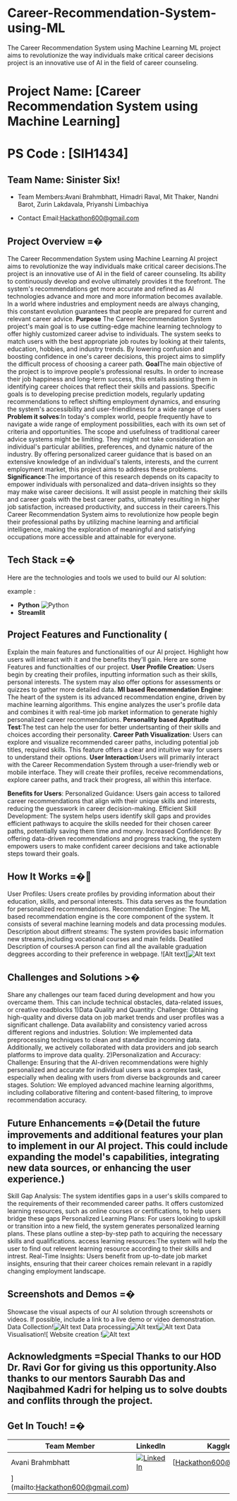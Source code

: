 # Career-Recommendation-System-using-ML
The Career Recommendation System using Machine Learning ML project aims to revolutionize the way individuals make critical career decisions project is an innovative use of AI in the field of career counseling.
# Project Name: [Career Recommendation System using Machine Learning]
# PS Code : [SIH1434] 

## Team Name: Sinister Six!
- Team Members:Avani Brahmbhatt, Himadri Raval, Mit Thaker, Nandni Barot, Zurin Lakdavala, Priyanshi Limbachiya

- Contact Email:Hackathon600@gmail.com


## Project Overview =�
The Career Recommendation System using Machine Learning AI project aims to revolutionize the way individuals make critical career decisions.The project is an innovative use of AI in the field of career counseling. Its ability to continuously develop and evolve ultimately provides it the forefront. The system's recommendations get more accurate and refined as AI technologies advance and more and more information becomes available. In a world where industries and employment needs are always changing, this constant evolution guarantees that people are prepared for current and relevant career advice.
**Purpose** The Career Recommendation System project's main goal is to use cutting-edge machine learning technology to offer highly customized career advise to individuals. The system seeks to match users with the best appropriate job routes by looking at their talents, education, hobbies, and industry trends. By lowering confusion and boosting confidence in one's career decisions, this project aims to simplify the difficult process of choosing a career path.
**Goal**The main objective of the project is to improve people's professional results. In order to increase their job happiness and long-term success, this entails assisting them in identifying career choices that reflect their skills and passions. Specific goals is to developing precise prediction models, regularly updating recommendations to reflect shifting employment dynamics, and ensuring the system's accessibility and user-friendliness for a wide range of users 
**Problem it solves**:In today's complex world, people frequently have to navigate a wide range of employment possibilities, each with its own set of criteria and opportunities. The scope and usefulness of traditional career advice systems might be limiting. They might not take consideration an individual's particular abilities, preferences, and dynamic nature of the industry. By offering personalized career guidance that is based on an extensive knowledge of an individual's talents, interests, and the current employment market, this project aims to address these problems.
**Significance**:The importance of this research depends on its capacity to empower individuals with personalized and data-driven insights so they may make wise career decisions. It will assist people in matching their skills and career goals with the best career paths, ultimately resulting in higher job satisfaction, increased productivity, and success in their careers.This Career Recommendation System aims to revolutionize how people begin their professional paths by utilizing machine learning and artificial intelligence, making the exploration of meaningful and satisfying occupations more accessible and attainable for everyone.


## Tech Stack =�

Here are the technologies and tools we used to build our AI solution:

example :


* **Python** <img src="https://img.shields.io/badge/Python-3776AB?style=for-the-badge&logo=python" alt="Python">
* **Streamlit** 


## Project Features and Functionality (
Explain the main features and functionalities of our AI project. Highlight how users will interact with it and the benefits they'll gain.
Here are some Features and functionalties of our project.
**User Profile Creation**: Users begin by creating their profiles, inputting information such as their skills, personal interests. The system may also offer options for assessments or quizzes to gather more detailed data.
**Ml based Recommendation Engine**: The heart of the system is its advanced recommendation engine, driven by machine learning algorithms. This engine analyzes the user's profile data and combines it with real-time job market information to generate highly personalized career recommendations.
**Personality based Apptitude Test**:The test can help the user for better undertsanting of their skills and choices according their personality.
**Career Path Visualization**: Users can explore and visualize recommended career paths, including potential job titles, required skills. This feature offers a clear and intuitive way for users to understand their options.
**User Interaction**:Users will primarily interact with the Career Recommendation System through a user-friendly web or mobile interface. They will create their profiles, receive recommendations, explore career paths, and track their progress, all within this interface.

**Benefits for Users**:
Personalized Guidance: Users gain access to tailored career recommendations that align with their unique skills and interests, reducing the guesswork in career decision-making.
Efficient Skill Development: The system helps users identify skill gaps and provides efficient pathways to acquire the skills needed for their chosen career paths, potentially saving them time and money.
Increased Confidence: By offering data-driven recommendations and progress tracking, the system empowers users to make confident career decisions and take actionable steps toward their goals.



## How It Works =�
User Profiles: Users create profiles by providing information about their education, skills, and personal interests. This data serves as the foundation for personalized recommendations.
Recommendation Engine: The ML based recommendation engine is the core component of the system. It consists of several machine learning models and data processing modules.
Description about diffrent streams: The system provides basic information new streams,including vocational courses and main feilds.
Deatiled Description of courses:A person can find all the available graduation deggrees according to their preference in webpage.
![Alt text]![Alt text](Flowchart1.jpg)

## Challenges and Solutions >�
Share any challenges our team faced during development and how you overcame them. This can include technical obstacles, data-related issues, or creative roadblocks
1)Data Quality and Quantity:
Challenge: Obtaining high-quality and diverse data on job market trends and user profiles was a significant challenge. Data availability and consistency varied across different regions and industries.
Solution: We implemented data preprocessing techniques to clean and standardize incoming data. Additionally, we actively collaborated with data providers and job search platforms to improve data quality.
2)Personalization and Accuracy:
Challenge: Ensuring that the AI-driven recommendations were highly personalized and accurate for individual users was a complex task, especially when dealing with users from diverse backgrounds and career stages.
Solution: We employed advanced machine learning algorithms, including collaborative filtering and content-based filtering, to improve recommendation accuracy.

## Future Enhancements =�(Detail the future improvements and additional features your plan to implement in our AI project. This could include expanding the model's capabilities, integrating new data sources, or enhancing the user experience.)
Skill Gap Analysis: The system identifies gaps in a user's skills compared to the requirements of their recommended career paths. It offers customized learning resources, such as online courses or certifications, to help users bridge these gaps
Personalized Learning Plans: For users looking to upskill or transition into a new field, the system generates personalized learning plans. These plans outline a step-by-step path to acquiring the necessary skills and qualifications.
access learning resources:The system will help the user to find out relevent learning resource according to their skills and intrest.
Real-Time Insights: Users benefit from up-to-date job market insights, ensuring that their career choices remain relevant in a rapidly changing employment landscape.




## Screenshots and Demos =�
Showcase the visual aspects of our AI solution through screenshots or videos. If possible, include a link to a live demo or video demonstration.
Data Collection!![Alt text](iamge3-1.jpg) 
Data processing![Alt text](image-2.png)![Alt text](image-3.png)
Data Visualisation![
Website creation !![Alt text](image4-1.jpg)

## Acknowledgments =Special Thanks to our HOD Dr. Ravi Gor for giving us this opportunity.Also thanks to our mentors Saurabh Das and Naqibahmed Kadri for helping us to solve doubts and conflits through the project.


## Get In Touch! =�


| Team Member | LinkedIn | Kaggle | Email |
|---|---|---|---|
| Avani Brahmbhatt | [![LinkedIn](https://img.shields.io/badge/LinkedIn-%230077B5.svg?style=for-the-badge&logo=linkedin)](https://www.linkedin.com/in/avani-brahmbhatt-5a512928a?utm_source=share&utm_campaign=share_via&utm_content=profile&utm_medium=android_app) | [Hackathon600@gmail.com
](mailto:Hackathon600@gmail.com) |





